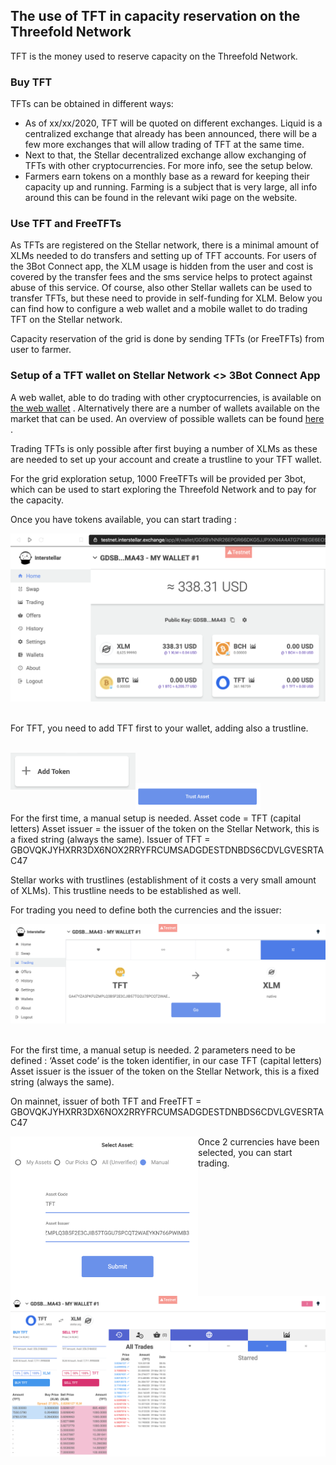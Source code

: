 ## The use of TFT in capacity reservation on the Threefold Network

TFT is the money used to reserve capacity on the Threefold Network. 

### Buy TFT

TFTs can be obtained in different ways: 

- As of xx/xx/2020, TFT will be quoted on different exchanges. Liquid is a centralized exchange that already has been announced, there will be a few more exchanges that will allow trading of TFT at the same time. 
- Next to that, the Stellar decentralized exchange allow exchanging of TFTs with other cryptocurrencies. For more info, see the setup below. 
- Farmers earn tokens on a monthly base as a reward for keeping their capacity up and running. Farming is a subject that is very large, all info around this can be found in the relevant wiki page on the website. 

### Use TFT and FreeTFTs

As TFTs are registered on the Stellar network, there is a minimal amount of XLMs needed to do transfers and setting up of TFT accounts. For users of the 3Bot Connect app, the XLM usage is hidden from the user and cost is covered by the transfer fees and the sms service helps to protect against abuse of this service. 
Of course, also other Stellar wallets can be used to transfer TFTs, but these need to provide in self-funding for XLM. 
Below you can find how to configure a web wallet and a mobile wallet to do trading TFT on the Stellar network. 

Capacity reservation of the grid is done by sending TFTs (or FreeTFTs) from user to farmer. 


### Setup of a TFT wallet on Stellar Network <> 3Bot Connect App

A web wallet, able to do trading with other cryptocurrencies, is available on [the web wallet](https://interstellar.exchange/) . 
Alternatively there are a number of wallets available on the market that can be used. 
An overview of possible wallets can be found [here](https://themoneymongers.com/best-stellar-xlm-wallets/) .

Trading TFTs is only possible after first buying a number of XLMs as these are needed to set up your account and create a trustline to your TFT wallet. 

For the grid exploration setup, 1000 FreeTFTs will be provided per 3bot, which can be used to start exploring the Threefold Network and to pay for the capacity. 

Once you have tokens available, you can start trading : 

<img src="images/overview_stellar_wallet_TFT.png"> <br/><br/>

For TFT, you need to add TFT first to your wallet, adding also a trustline. <br/><br/>

<img src="images/button_add_token.png" width=200 align=left>  <br/><br/>

<img src="images/button_trust_asset.png" width=200 align=left> <br/><br/>


For the first time, a manual setup is needed. 
Asset code = TFT (capital letters)
Asset issuer = the issuer of the token on the Stellar Network, this is a fixed string (always the same). 
Issuer of TFT = GBOVQKJYHXRR3DX6NOX2RRYFRCUMSADGDESTDNBDS6CDVLGVESRTAC47

Stellar works with trustlines (establishment of it costs a very small amount of XLMs). This trustline needs to be established as well. 

For trading you need to define both the currencies and the issuer: 

<img src="images/trade_TFT_XLM.png">  <br/><br/>

For the first time, a manual setup is needed. 2 parameters need to be defined : 
‘Asset code’ is the token identifier, in our case TFT (capital letters)
Asset issuer is the issuer of the token on the Stellar Network, this is a fixed string (always the same). 

On mainnet, issuer of both TFT and FreeTFT  = GBOVQKJYHXRR3DX6NOX2RRYFRCUMSADGDESTDNBDS6CDVLGVESRTAC47

<img src="images/define_TFT_asset.png" width=300 align=left> 

Once 2 currencies have been selected, you can start trading. 

<img src="images/orderbook_TFT_XLM.png" align=left> 
